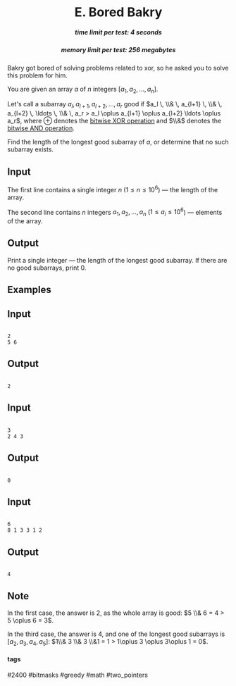 <h1 style='text-align: center;'> E. Bored Bakry</h1>

<h5 style='text-align: center;'>time limit per test: 4 seconds</h5>
<h5 style='text-align: center;'>memory limit per test: 256 megabytes</h5>

Bakry got bored of solving problems related to xor, so he asked you to solve this problem for him.

You are given an array $a$ of $n$ integers $[a_1, a_2, \ldots, a_n]$.

Let's call a subarray $a_{l}, a_{l+1}, a_{l+2}, \ldots, a_r$ good if $a_l \, \\& \, a_{l+1} \, \\& \, a_{l+2} \, \ldots \, \\& \, a_r > a_l \oplus a_{l+1} \oplus a_{l+2} \ldots \oplus a_r$, where $\oplus$ denotes the [bitwise XOR operation](https://en.wikipedia.org/wiki/Bitwise_operation#XOR) and $\\&$ denotes the [bitwise AND operation](https://en.wikipedia.org/wiki/Bitwise_operation#AND).

Find the length of the longest good subarray of $a$, or determine that no such subarray exists.

## Input

The first line contains a single integer $n$ ($1 \le n \le 10^6$) — the length of the array.

The second line contains $n$ integers $a_1, a_2, \ldots, a_n$ ($1 \le a_i \le 10^6$) — elements of the array.

## Output

Print a single integer — the length of the longest good subarray. If there are no good subarrays, print $0$.

## Examples

## Input


```

2
5 6

```
## Output


```

2

```
## Input


```

3
2 4 3

```
## Output


```

0

```
## Input


```

6
8 1 3 3 1 2

```
## Output


```

4

```
## Note

In the first case, the answer is $2$, as the whole array is good: $5 \\& 6 = 4 > 5 \oplus 6 = 3$.

In the third case, the answer is $4$, and one of the longest good subarrays is $[a_2, a_3, a_4, a_5]$: $1\\& 3 \\& 3 \\&1 = 1 > 1\oplus 3 \oplus 3\oplus 1 = 0$.



#### tags 

#2400 #bitmasks #greedy #math #two_pointers 